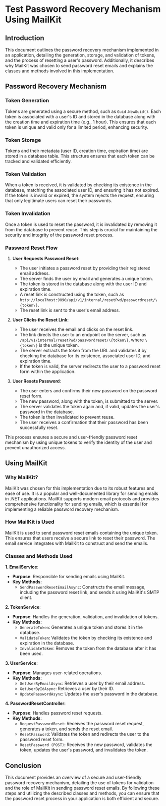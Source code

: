 # Test Password Recovery Mechanism Using MailKit

## Introduction

This document outlines the password recovery mechanism implemented in an application, detailing the generation, storage, and validation of tokens, and the process of resetting a user's password. Additionally, it describes why MailKit was chosen to send password reset emails and explains the classes and methods involved in this implementation.

## Password Recovery Mechanism

### Token Generation

Tokens are generated using a secure method, such as `Guid.NewGuid()`. Each token is associated with a user's ID and stored in the database along with the creation time and expiration time (e.g., 1 hour). This ensures that each token is unique and valid only for a limited period, enhancing security.

### Token Storage

Tokens and their metadata (user ID, creation time, expiration time) are stored in a database table. This structure ensures that each token can be tracked and validated efficiently. 

### Token Validation

When a token is received, it is validated by checking its existence in the database, matching the associated user ID, and ensuring it has not expired. If the token is invalid or expired, the system rejects the request, ensuring that only legitimate users can reset their passwords.

### Token Invalidation

Once a token is used to reset the password, it is invalidated by removing it from the database to prevent reuse. This step is crucial for maintaining the security and integrity of the password reset process.

### Password Reset Flow

1. **User Requests Password Reset**: 
   - The user initiates a password reset by providing their registered email address.
   - The server finds the user by email and generates a unique token.
   - The token is stored in the database along with the user ID and expiration time.
   - A reset link is constructed using the token, such as `http://localhost:9090/api/v1/internal/resetPwd/passwordreset/\{token\}`.
   - The reset link is sent to the user's email address.

2. **User Clicks the Reset Link**:
   - The user receives the email and clicks on the reset link.
   - The link directs the user to an endpoint on the server, such as `/api/v1/internal/resetPwd/passwordreset/\{token\}`, where `\{token\}` is the unique token.
   - The server extracts the token from the URL and validates it by checking the database for its existence, associated user ID, and expiration time.
   - If the token is valid, the server redirects the user to a password reset form within the application.

3. **User Resets Password**:
   - The user enters and confirms their new password on the password reset form.
   - The new password, along with the token, is submitted to the server.
   - The server validates the token again and, if valid, updates the user's password in the database.
   - The token is then invalidated to prevent reuse.
   - The user receives a confirmation that their password has been successfully reset.

This process ensures a secure and user-friendly password reset mechanism by using unique tokens to verify the identity of the user and prevent unauthorized access.

## Using MailKit

### Why MailKit?

MailKit was chosen for this implementation due to its robust features and ease of use. It is a popular and well-documented library for sending emails in .NET applications. MailKit supports modern email protocols and provides comprehensive functionality for sending emails, which is essential for implementing a reliable password recovery mechanism.

### How MailKit is Used

MailKit is used to send password reset emails containing the unique token. This ensures that users receive a secure link to reset their password. The email service integrates with MailKit to construct and send the emails.

### Classes and Methods Used

**1. EmailService**:
- **Purpose**: Responsible for sending emails using MailKit.
- **Key Methods**: 
  - `SendPasswordResetEmailAsync`: Constructs the email message, including the password reset link, and sends it using MailKit's SMTP client.

**2. TokenService**:
- **Purpose**: Handles the generation, validation, and invalidation of tokens.
- **Key Methods**:
  - `GenerateToken`: Generates a unique token and stores it in the database.
  - `ValidateToken`: Validates the token by checking its existence and expiration in the database.
  - `InvalidateToken`: Removes the token from the database after it has been used.

**3. UserService**:
- **Purpose**: Manages user-related operations.
- **Key Methods**:
  - `GetUserByEmailAsync`: Retrieves a user by their email address.
  - `GetUserByIdAsync`: Retrieves a user by their ID.
  - `UpdatePasswordAsync`: Updates the user's password in the database.

**4. PasswordResetController**:
- **Purpose**: Handles password reset requests.
- **Key Methods**:
  - `RequestPasswordReset`: Receives the password reset request, generates a token, and sends the reset email.
  - `ResetPassword`: Validates the token and redirects the user to the password reset form.
  - `ResetPassword (POST)`: Receives the new password, validates the token, updates the user's password, and invalidates the token.

## Conclusion

This document provides an overview of a secure and user-friendly password recovery mechanism, detailing the use of tokens for validation and the role of MailKit in sending password reset emails. By following these steps and utilizing the described classes and methods, you can ensure that the password reset process in your application is both efficient and secure.

